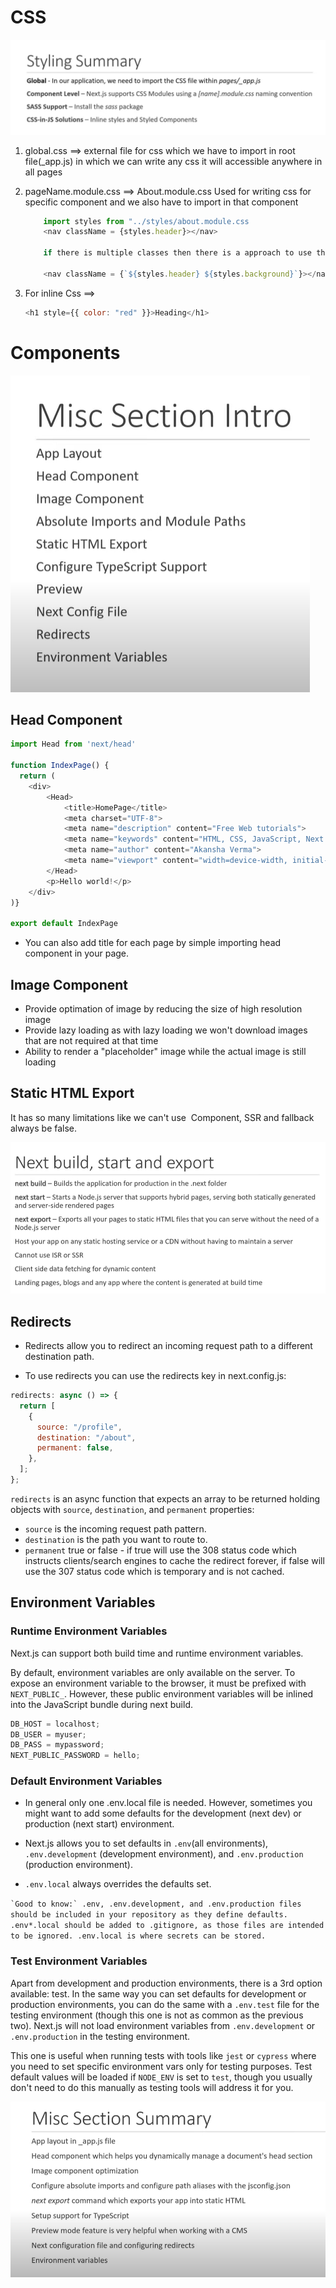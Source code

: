 # CSS

![Alt text](./public/Styling.png)

1. global.css ==>
   external file for css which we have to import in root file(\_app.js) in which we can write any css it will accessible anywhere in all pages

2. pageName.module.css ==>
   About.module.css
   Used for writing css for specific component and we also have to import in that component

   ```javascript
       import styles from "../styles/about.module.css
       <nav className = {styles.header}></nav>

       if there is multiple classes then there is a approach to use them

       <nav className = {`${styles.header} ${styles.background}`}></nav>
   ```

3. For inline Css ==>

   ```javascript
   <h1 style={{ color: "red" }}>Heading</h1>
   ```

# Components

![Alt text](./public/MiscSection.png)

## Head Component

```javascript
import Head from 'next/head'

function IndexPage() {
  return (
    <div>
        <Head>
            <title>HomePage</title>
            <meta charset="UTF-8">
            <meta name="description" content="Free Web tutorials">
            <meta name="keywords" content="HTML, CSS, JavaScript, Next.js">
            <meta name="author" content="Akansha Verma">
            <meta name="viewport" content="width=device-width, initial-scale=1.0">
        </Head>
        <p>Hello world!</p>
    </div>
)}

export default IndexPage
```

- You can also add title for each page by simple importing head component in your page.

## Image Component

- Provide optimation of image by reducing the size of high resolution image
- Provide lazy loading as with lazy loading we won't download images that are not required at that time
- Ability to render a "placeholder" image while the actual image is still loading

## Static HTML Export

It has so many limitations like we can't use <Image/> Component, SSR and fallback always be false.

![Alt text](./public/StaticHTMLExport.png)

## Redirects

- Redirects allow you to redirect an incoming request path to a different destination path.

- To use redirects you can use the redirects key in next.config.js:

```javascript
redirects: async () => {
  return [
    {
      source: "/profile",
      destination: "/about",
      permanent: false,
    },
  ];
};
```

`redirects` is an async function that expects an array to be returned holding objects with `source`, `destination`, and `permanent` properties:

- `source` is the incoming request path pattern.
- `destination` is the path you want to route to.
- `permanent` true or false - if true will use the 308 status code which instructs clients/search engines to cache the redirect forever, if false will use the 307 status code which is temporary and is not cached.

## Environment Variables

### Runtime Environment Variables

Next.js can support both build time and runtime environment variables.

By default, environment variables are only available on the server. To expose an environment variable to the browser, it must be prefixed with `NEXT_PUBLIC_`. However, these public environment variables will be inlined into the JavaScript bundle during next build.

```javascript
DB_HOST = localhost;
DB_USER = myuser;
DB_PASS = mypassword;
NEXT_PUBLIC_PASSWORD = hello;
```

### Default Environment Variables

- In general only one .env.local file is needed. However, sometimes you might want to add some defaults for the development (next dev) or production (next start) environment.

- Next.js allows you to set defaults in `.env`(all environments), `.env.development` (development environment), and `.env.production` (production environment).

- `.env.local` always overrides the defaults set.

``
`Good to know:` .env, .env.development, and .env.production files should be included in your repository as they define defaults. .env*.local should be added to .gitignore, as those files are intended to be ignored. .env.local is where secrets can be stored.
``

### Test Environment Variables

Apart from development and production environments, there is a 3rd option available: test. In the same way you can set defaults for development or production environments, you can do the same with a `.env.test` file for the testing environment (though this one is not as common as the previous two). Next.js will not load environment variables from `.env.development` or `.env.production` in the testing environment.


This one is useful when running tests with tools like `jest` or `cypress` where you need to set specific environment vars only for testing purposes. Test default values will be loaded if `NODE_ENV` is set to `test`, though you usually don't need to do this manually as testing tools will address it for you.


![Alt text](./public/SummartOfMisc.png)
